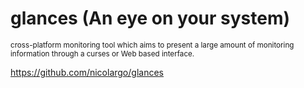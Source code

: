 # glances (An eye on your system)

<sub>cross-platform monitoring tool which aims to present a large amount of monitoring information through a curses or Web based interface.</sub>

https://github.com/nicolargo/glances

